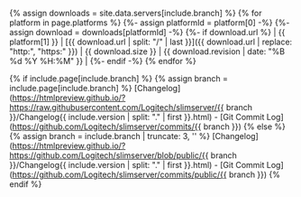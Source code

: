 {% assign downloads = site.data.servers[include.branch] %}
{% for platform in page.platforms %}
   {%- assign platformId = platform[0] -%}
   {%- assign download = downloads[platformId] -%}
   {%- if download.url %}
   | {{ platform[1] }} | [{{ download.url | split: "/" | last }}]({{ download.url | replace: "http:", "https:" }}) | {{ download.size }} | {{ download.revision | date: "%B %d %Y %H:%M" }} |
   {%- endif -%}
{% endfor %}

{% if include.page[include.branch] %}
   {% assign branch = include.page[include.branch] %}
[Changelog](https://htmlpreview.github.io/?https://raw.githubusercontent.com/Logitech/slimserver/{{ branch }}/Changelog{{ include.version | split: "." | first }}.html) -
[Git Commit Log](https://github.com/Logitech/slimserver/commits/{{ branch }})
{% else %}
   {% assign branch = include.branch | truncate: 3, '' %}
[Changelog](https://htmlpreview.github.io/?https://github.com/Logitech/slimserver/blob/public/{{ branch }}/Changelog{{ include.version | split: "." | first }}.html) -
[Git Commit Log](https://github.com/Logitech/slimserver/commits/public/{{ branch }})
{% endif %}
